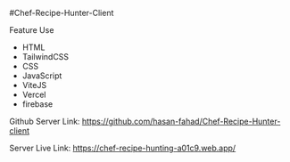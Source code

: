 #Chef-Recipe-Hunter-Client


Feature Use

<ul>
  <li>HTML</li>
  <li>TailwindCSS</li>
  <li>CSS</li>
  <li>JavaScript</li>
  <li>ViteJS</li>
  <li>Vercel</li>
  <li>firebase</li>
 </ul>
 
 Github Server Link: https://github.com/hasan-fahad/Chef-Recipe-Hunter-client

 
 Server Live Link: https://chef-recipe-hunting-a01c9.web.app/
